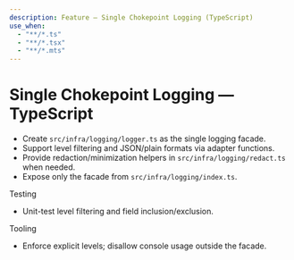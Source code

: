 ```yaml
---
description: Feature — Single Chokepoint Logging (TypeScript)
use_when:
  - "**/*.ts"
  - "**/*.tsx"
  - "**/*.mts"
---
```


# Single Chokepoint Logging — TypeScript

- Create `src/infra/logging/logger.ts` as the single logging facade.
- Support level filtering and JSON/plain formats via adapter functions.
- Provide redaction/minimization helpers in `src/infra/logging/redact.ts` when needed.
- Expose only the facade from `src/infra/logging/index.ts`.

Testing
- Unit-test level filtering and field inclusion/exclusion.

Tooling
- Enforce explicit levels; disallow console usage outside the facade.
